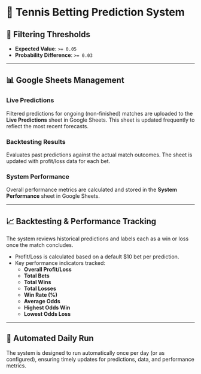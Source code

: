 # 🎾 Tennis Betting Prediction System

## 📌 Filtering Thresholds

- **Expected Value**: `>= 0.05`
- **Probability Difference**: `>= 0.03`

---

## 📊 Google Sheets Management

### **Live Predictions**
Filtered predictions for ongoing (non-finished) matches are uploaded to the **Live Predictions** sheet in Google Sheets. This sheet is updated frequently to reflect the most recent forecasts.

### **Backtesting Results**
Evaluates past predictions against the actual match outcomes. The sheet is updated with profit/loss data for each bet.

### **System Performance**
Overall performance metrics are calculated and stored in the **System Performance** sheet in Google Sheets.

---

## 📈 Backtesting & Performance Tracking

The system reviews historical predictions and labels each as a win or loss once the match concludes.

- Profit/Loss is calculated based on a default $10 bet per prediction.
- Key performance indicators tracked:
  - **Overall Profit/Loss**
  - **Total Bets**
  - **Total Wins**
  - **Total Losses**
  - **Win Rate (%)**
  - **Average Odds**
  - **Highest Odds Win**
  - **Lowest Odds Loss**

---

## 🔄 Automated Daily Run

The system is designed to run automatically once per day (or as configured), ensuring timely updates for predictions, data, and performance metrics.



